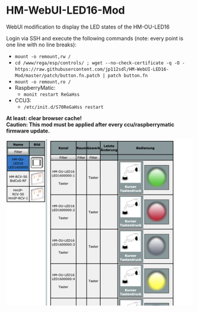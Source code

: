 # HM-WebUI-LED16-Mod
WebUI modification to display the LED states of the HM-OU-LED16

Login via SSH and execute the following commands (note: every point is one line with no line breaks):<br/>
- `mount -o remount,rw /`<br/>
- `cd /www/rega/esp/controls/ ; wget --no-check-certificate -q -O - https://raw.githubusercontent.com/jp112sdl/HM-WebUI-LED16-Mod/master/patch/button.fn.patch | patch button.fn`<br/>
- `mount -o remount,ro /`<br/>
- RaspberryMatic:<br/>
  - `monit restart ReGaHss`<br/>
- CCU3:<br/>
  - `/etc/init.d/S70ReGaHss restart`<br/>
  
**At least: clear browser cache!**
<br/>
**Caution: This mod must be applied after every ccu/raspberrymatic firmware update.**


![WebUI](Images/WebUI_Display.png)

